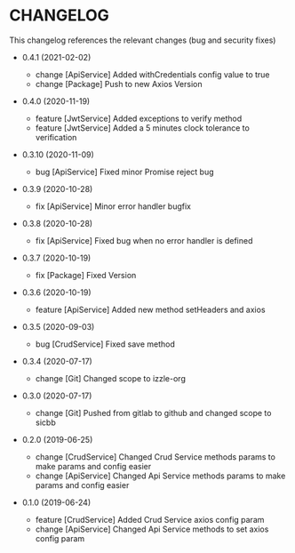 CHANGELOG
=========

This changelog references the relevant changes (bug and security fixes)

* 0.4.1 (2021-02-02)

    * change [ApiService] Added withCredentials config value to true
    * change [Package] Push to new Axios Version

* 0.4.0 (2020-11-19)

    * feature [JwtService] Added exceptions to verify method
    * feature [JwtService] Added a 5 minutes clock tolerance to verification

* 0.3.10 (2020-11-09)

    * bug [ApiService] Fixed minor Promise reject bug

* 0.3.9 (2020-10-28)

    * fix [ApiService] Minor error handler bugfix

* 0.3.8 (2020-10-28)

    * fix [ApiService] Fixed bug when no error handler is defined

* 0.3.7 (2020-10-19)
    
    * fix [Package] Fixed Version

* 0.3.6 (2020-10-19)

    * feature [ApiService] Added new method setHeaders and axios

* 0.3.5 (2020-09-03)

    * bug [CrudService] Fixed save method

* 0.3.4 (2020-07-17)

    * change [Git] Changed scope to izzle-org

* 0.3.0 (2020-07-17)

    * change [Git] Pushed from gitlab to github and changed scope to sicbb

* 0.2.0 (2019-06-25)

    * change [CrudService] Changed Crud Service methods params to make params and config easier
    * change [ApiService] Changed Api Service methods params to make params and config easier

* 0.1.0 (2019-06-24)

    * feature [CrudService] Added Crud Service axios config param
    * change [ApiService] Changed Api Service methods to set axios config param
